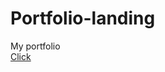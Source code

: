 # Portfolio-landing
My portfolio <br>
<a href="http://ru-btsv.r109122.hostru09.fornex.host" target="_blank">Click</a>
